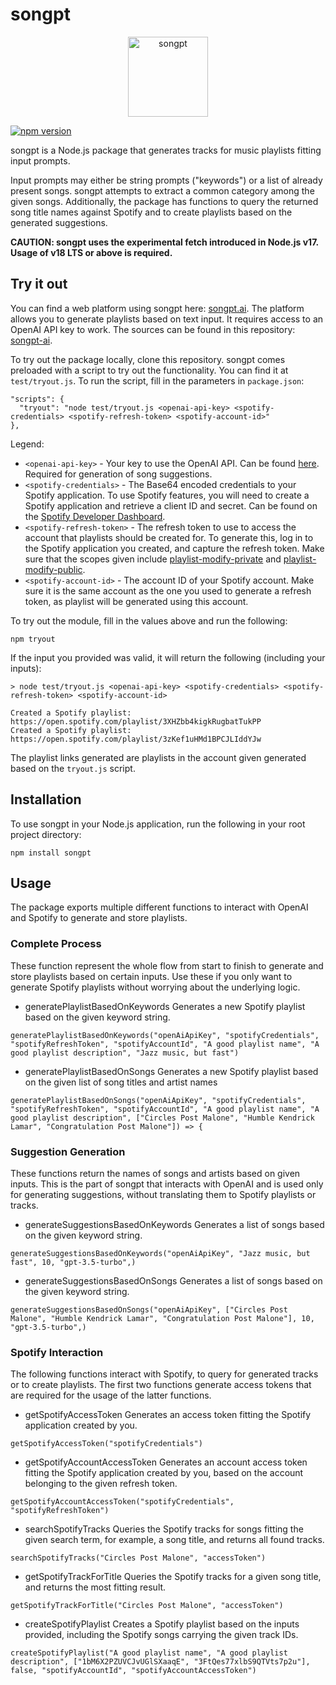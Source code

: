 # songpt

<p align="center">
  <img src="https://songpt-ai.web.app/songpt.webp" alt="songpt" height="128"/>
</p>

[![npm version](https://img.shields.io/npm/v/songpt.svg?style=flat-square)](https://www.npmjs.org/package/songpt)

songpt is a Node.js package that generates tracks for music playlists fitting input prompts.

Input prompts may either be string prompts ("keywords") or a list of already present songs. songpt attempts to extract a common category among the given songs. Additionally, the package has functions to query the returned song title names against Spotify and to create playlists based on the generated suggestions.

**CAUTION: songpt uses the experimental fetch introduced in Node.js v17. Usage of v18 LTS or above is required.**

## Try it out

You can find a web platform using songpt here: [songpt.ai](https://songpt-ai.web.app). The platform allows you to generate playlists based on text input. It requires access to an OpenAI API key to work. The sources can be found in this repository: [songpt-ai](https://github.com/sebastianwilczek/songpt-ai).

To try out the package locally, clone this repository. songpt comes preloaded with a script to try out the functionality. You can find it at `test/tryout.js`.
To run the script, fill in the parameters in `package.json`:
```
"scripts": {
  "tryout": "node test/tryout.js <openai-api-key> <spotify-credentials> <spotify-refresh-token> <spotify-account-id>"
},
```
Legend: 
- `<openai-api-key>` - Your key to use the OpenAI API. Can be found [here](https://platform.openai.com/account/api-keys). Required for generation of song suggestions.
- `<spotify-credentials>` - The Base64 encoded credentials to your Spotify application. To use Spotify features, you will need to create a Spotify application and retrieve a client ID and secret. Can be found on the [Spotify Developer Dashboard](https://developer.spotify.com/dashboard).
- `<spotify-refresh-token>` - The refresh token to use to access the account that playlists should be created for. To generate this, log in to the Spotify application you created, and capture the refresh token. Make sure that the scopes given include [playlist-modify-private](https://developer.spotify.com/documentation/web-api/concepts/scopes#playlist-modify-private) and [playlist-modify-public](https://developer.spotify.com/documentation/web-api/concepts/scopes#playlist-modify-public).
- `<spotify-account-id>` - The account ID of your Spotify account. Make sure it is the same account as the one you used to generate a refresh token, as playlist will be generated using this account.

To try out the module, fill in the values above and run the following:
```
npm tryout
```
If the input you provided was valid, it will return the following (including your inputs):
```
> node test/tryout.js <openai-api-key> <spotify-credentials> <spotify-refresh-token> <spotify-account-id>

Created a Spotify playlist:
https://open.spotify.com/playlist/3XHZbb4kigkRugbatTukPP
Created a Spotify playlist:
https://open.spotify.com/playlist/3zKef1uHMd1BPCJLIddYJw
```
The playlist links generated are playlists in the account given generated based on the `tryout.js` script.

## Installation

To use songpt in your Node.js application, run the following in your root project directory:
```
npm install songpt
```

## Usage

The package exports multiple different functions to interact with OpenAI and Spotify to generate and store playlists.

### Complete Process
These function represent the whole flow from start to finish to generate and store playlists based on certain inputs. Use these if you only want to generate Spotify playlists without worrying about the underlying logic.

- generatePlaylistBasedOnKeywords
Generates a new Spotify playlist based on the given keyword string.
```
generatePlaylistBasedOnKeywords("openAiApiKey", "spotifyCredentials", "spotifyRefreshToken", "spotifyAccountId", "A good playlist name", "A good playlist description", "Jazz music, but fast")
```

- generatePlaylistBasedOnSongs
Generates a new Spotify playlist based on the given list of song titles and artist names
```
generatePlaylistBasedOnSongs("openAiApiKey", "spotifyCredentials", "spotifyRefreshToken", "spotifyAccountId", "A good playlist name", "A good playlist description", ["Circles Post Malone", "Humble Kendrick Lamar", "Congratulation Post Malone"]) => {
```

### Suggestion Generation
These functions return the names of songs and artists based on given inputs. This is the part of songpt that interacts with OpenAI and is used only for generating suggestions, without translating them to Spotify playlists or tracks.

- generateSuggestionsBasedOnKeywords
Generates a list of songs based on the given keyword string.
```
generateSuggestionsBasedOnKeywords("openAiApiKey", "Jazz music, but fast", 10, "gpt-3.5-turbo",)
```

- generateSuggestionsBasedOnSongs
Generates a list of songs based on the given keyword string.
```
generateSuggestionsBasedOnSongs("openAiApiKey", ["Circles Post Malone", "Humble Kendrick Lamar", "Congratulation Post Malone"], 10, "gpt-3.5-turbo",)
```

### Spotify Interaction
The following functions interact with Spotify, to query for generated tracks or to create playlists. The first two functions generate access tokens that are required for the usage of the latter functions.

- getSpotifyAccessToken
Generates an access token fitting the Spotify application created by you.
```
getSpotifyAccessToken("spotifyCredentials")
```

- getSpotifyAccountAccessToken
Generates an account access token fitting the Spotify application created by you, based on the account belonging to the given refresh token.
```
getSpotifyAccountAccessToken("spotifyCredentials", "spotifyRefreshToken")
```

- searchSpotifyTracks
Queries the Spotify tracks for songs fitting the given search term, for example, a song title, and returns all found tracks.
```
searchSpotifyTracks("Circles Post Malone", "accessToken")
```

- getSpotifyTrackForTitle
Queries the Spotify tracks for a given song title, and returns the most fitting result.
```
getSpotifyTrackForTitle("Circles Post Malone", "accessToken")
```

- createSpotifyPlaylist
Creates a Spotify playlist based on the inputs provided, including the Spotify songs carrying the given track IDs.
```
createSpotifyPlaylist("A good playlist name", "A good playlist description", ["1bM6X2PZUVCJvUGlSXaaqE", "3FtQes77xlbS9QTVts7p2u"], false, "spotifyAccountId", "spotifyAccountAccessToken")
```
